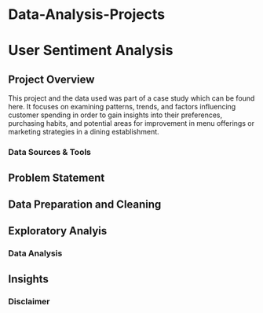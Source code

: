 # Data-Analysis-Projects
<h1>User Sentiment Analysis</h1>
<h2>Project Overview</h2>
<p>
 This project and the data used was part of a case study which can be found here.
It focuses on examining patterns, trends, and factors influencing customer spending in order to gain insights into their preferences, purchasing habits, and potential areas for improvement in menu offerings or marketing strategies in a dining establishment. 
</p>
<h3>Data Sources & Tools</h3>
<h2>Problem Statement</h2>
<h2>Data Preparation and Cleaning</h2>
<h2>Exploratory Analyis</h2>

<h3>Data Analysis</h3>
<h2>Insights</h2>
<h3>Disclaimer</h3>
